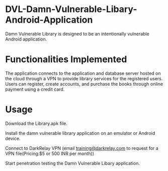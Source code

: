 # DVL-Damn-Vulnerable-Libary-Android-Application
Damn Vulnerable Library is designed to be an intentionally vulnerable Android application. 

# Functionalities Implemented
The application connects to the application and database server hosted on the cloud through a VPN to provide library services for the registered users. Users can register, create accounts, and purchase the books through online payment using a credit card.

# Usage
Download the Library.apk file.

Install the damn vulnerable library application on an emulator or Android device.

Connect to DarkRelay VPN (email training@darkrelay.com to request for a VPN file(Pricing:$5 or 500 INR per month))

Start penetration testing the Damn Vulnerable Libary application.
